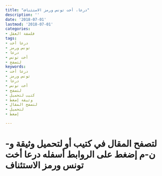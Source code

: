 ```yaml
---
title: "درعا، أخت تونس ورمز الاستئناف"
description: ''
date: '2018-07-01'
lastmod: '2018-07-01'
categories:
- فلسفة العقل
tags:
- درعا أخت
- تونس ورمز
- درعا
- أخت تونس
- لتصفح
keywords:
- درعا أخت
- تونس ورمز
- درعا
- أخت تونس
- لتصفح
- كتيب لتحميل
- وثيقة إضغط
- لتصفح المقال
- لتحميل
- إضغط

---
```

# **لتصفح المقال في كتيب أو لتحميل وثيقة و-ن-م إضغط على الروابط أسفله** **درعا أخت تونس ورمز الاستئناف**

###